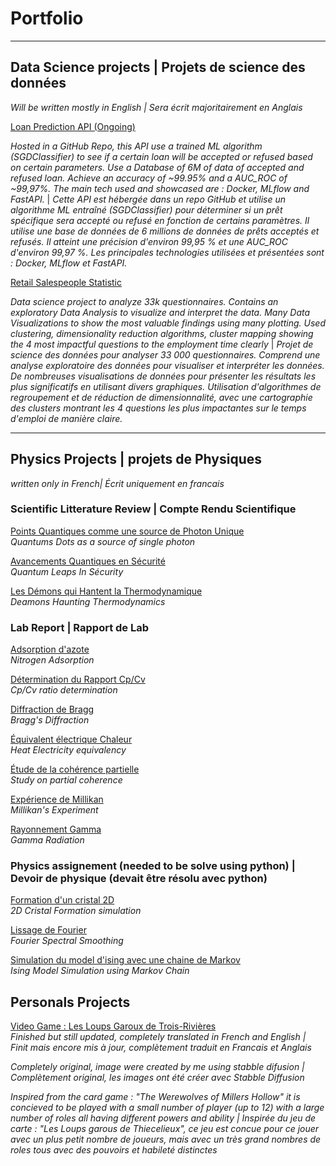 # Portfolio

---

## Data Science projects | Projets de science des données
_Will be written mostly in English | Sera écrit majoritairement en Anglais_

[Loan Prediction API (Ongoing)](https://github.com/BERTPSYO/Loan_API_ML_Project)

_Hosted in a GitHub Repo, this API use a trained ML algorithm (SGDClassifier) to see if a certain loan will be accepted or refused based on certain parameters. Use a Database of 6M of data of accepted and refused loan. Achieve an accuracy of ~99.95% and a AUC_ROC of ~99,97%. The main tech used and showcased are : Docker, MLflow and FastAPI._ | _Cette API est hébergée dans un repo GitHub et utilise un algorithme ML entraîné (SGDClassifier) pour déterminer si un prêt spécifique sera accepté ou refusé en fonction de certains paramètres. Il utilise une base de données de 6 millions de données de prêts acceptés et refusés. Il atteint une précision d'environ 99,95 % et une AUC_ROC d'environ 99,97 %. Les principales technologies utilisées et présentées sont : Docker, MLflow et FastAPI._




[Retail Salespeople Statistic](https://colab.research.google.com/drive/19Lols8T9io12krZqG_ZwCL8GRgoPv0eq)

_Data science project to analyze 33k questionnaires. Contains an exploratory Data Analysis to visualize and interpret the data. Many Data Visualizations to show the most valuable findings using many plotting. Used clustering, dimensionality reduction algorithms, cluster mapping showing the 4 most impactful questions to the employment time clearly_ | _Projet de science des données pour analyser 33 000 questionnaires. Comprend une analyse exploratoire des données pour visualiser et interpréter les données. De nombreuses visualisations de données pour présenter les résultats les plus significatifs en utilisant divers graphiques. Utilisation d'algorithmes de regroupement et de réduction de dimensionnalité, avec une cartographie des clusters montrant les 4 questions les plus impactantes sur le temps d'emploi de manière claire._

---

## Physics Projects | projets de Physiques
_written only in French| Écrit uniquement en francais_


### Scientific Litterature Review | Compte Rendu Scientifique

[Points Quantiques comme une source de Photon Unique](/projects/Compte_Rendu/Compte_Rendu_2.pdf) \
_Quantums Dots as a source of single photon_ 

[Avancements Quantiques en Sécurité](/projects/Compte_Rendu/Compte_Rendu_2.pdf) \
_Quantum Leaps In Sécurity_ 

[Les Démons qui Hantent la Thermodynamique](/projects/Compte_Rendu/Compte_Rendu_3.pdf) \
_Deamons Haunting Thermodynamics_

### Lab Report | Rapport de Lab

[Adsorption d'azote](/projects/Rapport_de_Lab/Adsorption_d'azote.pdf) \
_Nitrogen Adsorption_

[Détermination du Rapport Cp/Cv](/projects/Rapport_de_Lab/Determination_du_rapport_CpCv.pdf) \
_Cp/Cv ratio determination_

[Diffraction de Bragg](/projects/Rapport_de_Lab/Diffraction_de_Bragg.pdf) \
_Bragg's Diffraction_

[Équivalent électrique Chaleur](/projects/Rapport_de_Lab/Équivalent_électrique_chaleur.pdf) \
_Heat Electricity equivalency_

[Étude de la cohérence partielle](/projects/Rapport_de_Lab/Étude_de_la_cohérence_partielle.pdf) \
_Study on partial coherence_

[Expérience de Millikan](/projects/Rapport_de_Lab/Experience_de_Millikan.pdf) \
_Millikan's Experiment_

[Rayonnement Gamma](/projects/Rapport_de_Lab/Rayonnement_Gamma.pdf) \
_Gamma Radiation_



### Physics assignement (needed to be solve using python) | Devoir de physique (devait être résolu avec python)


[Formation d'un cristal 2D](/projects/Python/2D_cristal/) \
_2D Cristal Formation simulation_


[Lissage de Fourier](/projects/Python/Fourrier_Smoothing/) \
_Fourier Spectral Smoothing_

[Simulation du model d'ising avec une chaine de Markov](/projects/Python/Ising_Model/) \
_Ising Model Simulation using Markov Chain_

## Personals Projects

[Video Game : Les Loups Garoux de Trois-Rivières](https://psy0.itch.io/the-werewolves-of-the-three-rivers) \
_Finished but still updated, completely translated in French and English | Finit mais encore mis à jour, complètement traduit en Francais et Anglais_ 

_Completely original, image were created by me using stabble difusion | Complètement original, les images ont été créer avec Stabble Diffusion_

_Inspired from the card game : "The Werewolves of Millers Hollow" it is concieved to be played with a small number of player (up to 12) with a large number of roles all having different powers and ability | Inspirée du jeu de carte : "Les Loups garous de Thiecelieux", ce jeu est concue pour ce jouer avec un plus petit nombre de joueurs, mais avec un très grand nombres de roles tous avec des pouvoirs et habileté distinctes_




